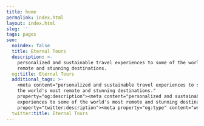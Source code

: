 ```yaml
---
title: home
permalink: index.html
layout: index.html
slug: ''
tags: pages
seo:
  noindex: false
  title: Eternal Tours
  description: >-
    personalized and sustainable travel experiences to some of the world's most
    remote and stunning destinations.
  og:title: Eternal Tours
  additional_tags: >-
    <meta content="personalized and sustainable travel experiences to some of
    the world's most remote and stunning destinations."
    property="og:description"><meta content="personalized and sustainable travel
    experiences to some of the world's most remote and stunning destinations."
    property="twitter:description"><meta property="og:type" content="website">
  twitter:title: Eternal Tours
---
```



